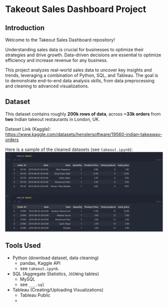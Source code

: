 # Takeout Sales Dashboard Project

## Introduction
Welcome to the Takeout Sales Dashboard repository! 

Understanding sales data is crucial for businesses to optimize their strategies and drive growth. Data-driven decisions are essential to optimize efficiency and increase revenue for any business. 

This project analyzes real-world sales data to uncover key insights and trends, leveraging a combination of Python, SQL, and Tableau. The goal is to demonstrate end-to-end data analysis skills, from data preprocessing and cleaning to advanced visualizations.


## Dataset
This dataset contains roughly **200k rows of data**, across **~33k orders** from **two** Indian takeout restaurants in London, UK.

Dataset Link (Kaggle): https://www.kaggle.com/datasets/henslersoftware/19560-indian-takeaway-orders

Here is a sample of the cleaned datasets (see ```takeout.ipynb```): 
![Cleaned Data](img/cleaned_data.png)

## Tools Used
- Python (download dataset, data cleaning)
    - pandas, Kaggle API
    - see ```takeout.ipynb```.
- SQL (Aggregate Statistics, ```JOIN```ing tables)
    - MySQL
    - see ```___.sql```
- Tableau (Creating/Uploading Visualizations)
    - Tableau Public
    -
